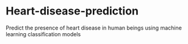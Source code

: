 # Heart-disease-prediction
Predict the presence of heart disease in human beings using machine learning classification models
